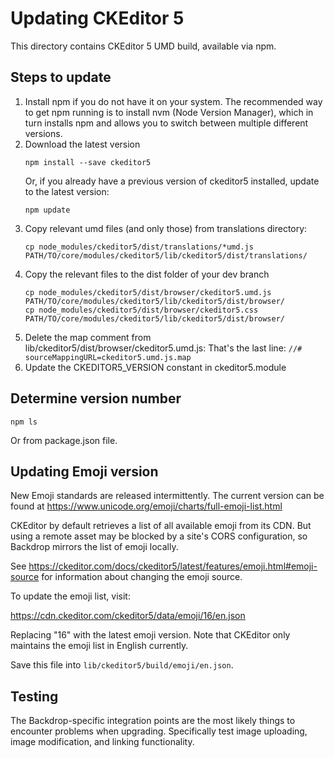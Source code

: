 # Updating CKEditor 5

This directory contains CKEditor 5 UMD build, available via npm.

## Steps to update

1. Install npm if you do not have it on your system. The recommended way to get
   npm running is to install nvm (Node Version Manager), which in turn installs
   npm and allows you to switch between multiple different versions.
2. Download the latest version
   ```
   npm install --save ckeditor5
   ```
   Or, if you already have a previous version of ckeditor5 installed, update to
   the latest version:
   ```
   npm update
   ```
3. Copy relevant umd files (and only those) from translations directory:
   ```
   cp node_modules/ckeditor5/dist/translations/*umd.js PATH/TO/core/modules/ckeditor5/lib/ckeditor5/dist/translations/
   ```
4. Copy the relevant files to the dist folder of your dev branch
   ```
   cp node_modules/ckeditor5/dist/browser/ckeditor5.umd.js PATH/TO/core/modules/ckeditor5/lib/ckeditor5/dist/browser/
   cp node_modules/ckeditor5/dist/browser/ckeditor5.css PATH/TO/core/modules/ckeditor5/lib/ckeditor5/dist/browser/
   ```
5. Delete the map comment from lib/ckeditor5/dist/browser/ckeditor5.umd.js:
   That's the last line: `//# sourceMappingURL=ckeditor5.umd.js.map`
6. Update the CKEDITOR5_VERSION constant in ckeditor5.module

## Determine version number

```
npm ls
```
Or from package.json file.

## Updating Emoji version

New Emoji standards are released intermittently. The current version can be
found at https://www.unicode.org/emoji/charts/full-emoji-list.html

CKEditor by default retrieves a list of all available emoji from its CDN. But
using a remote asset may be blocked by a site's CORS configuration, so Backdrop
mirrors the list of emoji locally.

See https://ckeditor.com/docs/ckeditor5/latest/features/emoji.html#emoji-source
for information about changing the emoji source.

To update the emoji list, visit:

https://cdn.ckeditor.com/ckeditor5/data/emoji/16/en.json

Replacing "16" with the latest emoji version. Note that CKEditor only maintains
the emoji list in English currently.

Save this file into `lib/ckeditor5/build/emoji/en.json`.

## Testing

The Backdrop-specific integration points are the most likely things to encounter
problems when upgrading. Specifically test image uploading, image modification,
and linking functionality.
